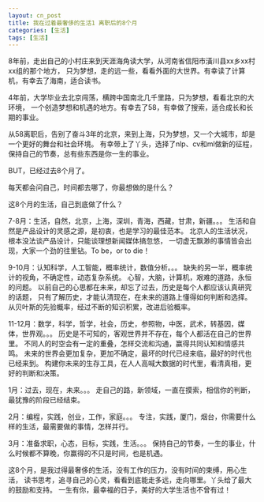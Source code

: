 ```yaml
---
layout: cn_post
title: 我在过着最奢侈的生活1 离职后的8个月
categories: [生活]
tags: [生活]
---
```


8年前，走出自己的小村庄来到天涯海角读大学，从河南省信阳市潢川县xx乡xx村xx组的那个地方，
只为梦想，走的远一些，看看外面的大世界。有幸读了计算机，有幸去了海南，适合读书。

4年前，大学毕业去北京闯荡，横跨中国南北几千里路，只为梦想，看看北京的大环境，
一个创造梦想和机遇的地方。有幸去了58，有幸做了搜索，适合成长和长期的事业。

从58离职后，告别了奋斗3年的北京，来到上海，只为梦想，又一个大城市，却是一个更好的舞台和社会环境。
有幸带上了丫头，选择了nlp、cv和ml做新的征程，保持自己的节奏，总有些东西是你一生的事业。

BUT，已经过去8个月了。

每天都会问自己，时间都去哪了，你最想做的是什么？

这8个月的生活，自己到底做了什么？

7-8月：生活，自然，北京，上海，深圳，青海，西藏，甘肃，新疆。。。
生活和自然是产品设计的灵感之源，是初衷，也是学习的最佳范本。
北京人的生活状况，根本没法谈产品设计，只能谈理想新闻媒体搞忽悠，
一切虚无飘渺的事情皆会出现，大家一个劲的往里钻。To be，or to die！

9-10月：认知科学，人工智能，概率统计，数值分析。。。
缺失的另一半，概率统计的视角，不确定性，动态复杂系统。
心智，大脑，计算机，艰难的道路，永恒的问题。
以前自己的心思都在未来，却忘了过去，历史是每个人都应该认真研究的话题，
只有了解历史，才能认清现在，在未来的道路上懂得如何判断和选择。
从贝叶斯的先验概率，经过不断的知识积累，改进后验概率。

11-12月：数学，科学，哲学，社会，历史，参照物，中医，武术，转基因，媒体，世界观。。。
历史是不可知的，客观世界并不存在，每个人都活在自己的世界里。
不同人的时空会有一定的重叠，怎样交流和沟通，赢得共同认知和情感共鸣。
未来的世界会更加复杂，更加不确定，最坏的时代已经来临，最好的时代也已经来到。
构建你未来的生存工具，在人人高喊大数据的时代里，看清真相，更好的判断和决策。

1月：过去，现在，未来。。。
走自己的路，新领域，一直在摸索，相信你的判断，最犹豫的阶段已经结束。

2月：编程，实践，创业，工作，家庭。。。
专注，实践，厦门，烟台，你需要什么样的生活，最需要做的事情，怎样并行。

3月：准备求职，心态，目标，实践，生活。。。
保持自己的节奏，一生的事业，什么时候都不算晚，你赢得的不只是时间，也是机遇。

这8个月，是我过得最奢侈的生活，没有工作的压力，没有时间的束缚，用心生活，
读书思考，追寻自己的心灵，看看到底能走多远，走向哪里。丫头给了最大的鼓励和支持。
一生有你，最幸福的日子，美好的大学生活也不曾有过！


